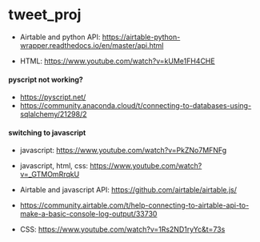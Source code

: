 # tweet_proj

- Airtable and python API: https://airtable-python-wrapper.readthedocs.io/en/master/api.html

- HTML: https://www.youtube.com/watch?v=kUMe1FH4CHE

#### pyscript not working? 
- https://pyscript.net/
- https://community.anaconda.cloud/t/connecting-to-databases-using-sqlalchemy/21298/2

#### switching to javascript
- javascript: https://www.youtube.com/watch?v=PkZNo7MFNFg
- javascript, html, css: https://www.youtube.com/watch?v=_GTMOmRrqkU

- Airtable and javascript API: https://github.com/airtable/airtable.js/
- https://community.airtable.com/t/help-connecting-to-airtable-api-to-make-a-basic-console-log-output/33730

- CSS: https://www.youtube.com/watch?v=1Rs2ND1ryYc&t=73s
